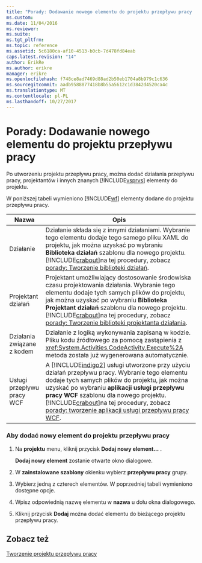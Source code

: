 ```yaml
---
title: "Porady: Dodawanie nowego elementu do projektu przepływu pracy | Dokumentacja firmy Microsoft"
ms.custom: 
ms.date: 11/04/2016
ms.reviewer: 
ms.suite: 
ms.tgt_pltfrm: 
ms.topic: reference
ms.assetid: 5c6180ca-af10-4513-b0cb-7d478fd84eab
caps.latest.revision: "14"
author: ErikRe
ms.author: erikre
manager: erikre
ms.openlocfilehash: f748ce8ad7469d88ad2b50eb1704a8b979c1c636
ms.sourcegitcommit: aadb9588877418b8b55a5612c1d3842d4520ca4c
ms.translationtype: MT
ms.contentlocale: pl-PL
ms.lasthandoff: 10/27/2017
---
```

# <a name="how-to-add-a-new-item-to-a-workflow-project"></a>Porady: Dodawanie nowego elementu do projektu przepływu pracy
Po utworzeniu projektu przepływu pracy, można dodać działania przepływu pracy, projektantów i innych znanych [!INCLUDE[vsprvs](../code-quality/includes/vsprvs_md.md)] elementy do projektu.  
  
 W poniższej tabeli wymieniono [!INCLUDE[wf](../workflow-designer/includes/wf_md.md)] elementy dodane do projektu przepływu pracy.  
  
|Nazwa|Opis|  
|----------|-----------------|  
|Działanie|Działanie składa się z innymi działaniami. Wybranie tego elementu dodaje tego samego pliku XAML do projektu, jak można uzyskać po wybraniu **Biblioteka działań** szablonu dla nowego projektu. [!INCLUDE[crabout](../test/includes/crabout_md.md)]na tej procedury, zobacz [porady: Tworzenie biblioteki działań](../workflow-designer/how-to-create-an-activity-library.md).|  
|Projektant działań|Projektant umożliwiający dostosowanie środowiska czasu projektowania działania. Wybranie tego elementu dodaje tych samych plików do projektu, jak można uzyskać po wybraniu **Biblioteka Projektant działań** szablonu dla nowego projektu. [!INCLUDE[crabout](../test/includes/crabout_md.md)]na tej procedury, zobacz [porady: Tworzenie biblioteki projektanta działania](../workflow-designer/how-to-create-an-activity-designer-library.md).|  
|Działania związane z kodem|Działanie z logiką wykonywania zapisaną w kodzie. Pliku kodu źródłowego za pomocą zastąpienia z <xref:System.Activities.CodeActivity.Execute%2A> metoda została już wygenerowana automatycznie.|  
|Usługi przepływu pracy WCF|A [!INCLUDE[indigo2](../workflow-designer/includes/indigo2_md.md)] usługi utworzone przy użyciu działań przepływu pracy. Wybranie tego elementu dodaje tych samych plików do projektu, jak można uzyskać po wybraniu **aplikacji usługi przepływu pracy WCF** szablonu dla nowego projektu. [!INCLUDE[crabout](../test/includes/crabout_md.md)]na tej procedury, zobacz [porady: tworzenie aplikacji usługi przepływu pracy WCF](../workflow-designer/how-to-create-a-wcf-workflow-service-application.md).|  
  
### <a name="to-add-a-new-item-to-a-workflow-project"></a>Aby dodać nowy element do projektu przepływu pracy  
  
1.  Na **projektu** menu, kliknij przycisk **Dodaj nowy element...** .  
  
     **Dodaj nowy element** zostanie otwarte okno dialogowe.  
  
2.  W **zainstalowane szablony** okienku wybierz **przepływu pracy** grupy.  
  
3.  Wybierz jedną z czterech elementów. W poprzedniej tabeli wymieniono dostępne opcje.  
  
4.  Wpisz odpowiednią nazwę elementu w **nazwa** u dołu okna dialogowego.  
  
5.  Kliknij przycisk **Dodaj** można dodać elementu do bieżącego projektu przepływu pracy.  
  
## <a name="see-also"></a>Zobacz też  
 [Tworzenie projektu przepływu pracy](../workflow-designer/creating-a-workflow-project.md)